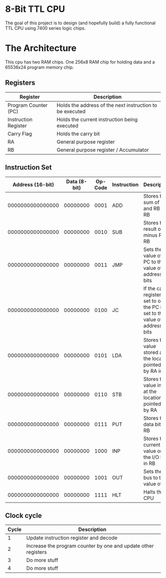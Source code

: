 # 8-Bit TTL CPU
The goal of this project is to design (and hopefully build) a fully functional TTL CPU using 7400 series logic chips.

# The Architecture
This cpu has two RAM chips. One 256x8 RAM chip for holding data and a 65536x24 program memory chip.

## Registers
|  Register | Description |
|  ------ | ------ |
|  Program Counter (PC) | Holds the address of the next instruction to be executed |
|  Instruction Register | Holds the current instruction being executed |
|  Carry Flag | Holds the carry bit |
|  RA | General purpose register |
|  RB | General purpose register / Accumulator |

## Instruction Set
|  Address (16-bit) | Data (8-bit) | Op-Code | Instruction | Description |
|  ------ | ------ | ------ | ------ | ------ |
|  0000000000000000 | 00000000 | 0001 | ADD | Stores the sum of RA and RB in RB |
|  0000000000000000 | 00000000 | 0010 | SUB | Stores the result of RA minus RB in RB |
|  0000000000000000 | 00000000 | 0011 | JMP | Sets the value of the PC to the value of the address bits |
|  0000000000000000 | 00000000 | 0100 | JC | If the carry register is set to one the PC is set to the value of the address bits |
|  0000000000000000 | 00000000 | 0101 | LDA | Stores the value stored at the location pointed to by RA in RB |
|  0000000000000000 | 00000000 | 0110 | STB | Stores the value in RB at the location pointed to by RA |
|  0000000000000000 | 00000000 | 0111 | PUT | Stores the data bits in RB |
|  0000000000000000 | 00000000 | 1000 | INP | Stores the current value on the I/O bus in RB |
|  0000000000000000 | 00000000 | 1001 | OUT | Sets the I/O bus to the value of RB |
|  0000000000000000 | 00000000 | 1111 | HLT | Halts the CPU |

## Clock cycle
|  Cycle | Description |
|  ------ | ------ |
|  1 | Update instruction register and decode |
|  2 | Increase the program counter by one and update other registers |
|  3 | Do more stuff |
|  4 | Do more stuff |
